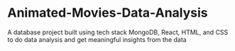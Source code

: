 # Animated-Movies-Data-Analysis
A database project built using tech stack MongoDB, React, HTML, and CSS to do data analysis and get meaningful insights from the data
